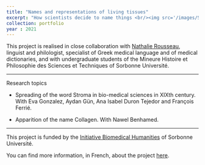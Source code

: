 ```yaml
---
title: "Names and representations of living tissues"
excerpt: "How scientists decide to name things <br/><img src='/images/Stroma-Illustration-Tissus-bio.jpg'>"
collection: portfolio
year : 2021
---
```

This project is realised in close collaboration with [Nathalie Rousseau](https://www.iufrance.fr/les-membres-de-liuf/membre/2053-nathalie-rousseau.html), linguist and philologist, specialist of Greek medical language and of medical dictionaries, and with undergraduate students of the Mineure Histoire et Philosophie des Sciences et Techniques of Sorbonne Université. 

----
Research topics

- Spreading of the word Stroma in bio-medical sciences in XIXth century. With Eva Gonzalez, Aydan Gün, Ana Isabel Duron Tejedor and François Ferrié.

- Apparition of the name Collagen. With Nawel Benhamed.

----

This project is funded by the [Initiative Biomedical Humanities](https://humanites-biomedicales.sorbonne-universite.fr/) of Sorbonne Université. 

You can find more information, in French, about the project [here](https://humanites-biomedicales.sorbonne-universite.fr/la-recherche/noms-et-representations-des-tissus-biologiques).



